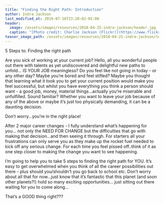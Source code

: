 ```yaml
---
title: "Finding the Right Path: Introduction"
author: Indra Jackson
last_modified_at: 2019-07-16T23:20:02-05:00
header:
  image: /assets/images/resources/2018-04-25-indra-jackson/header.jpg
  caption: "[Photo credit: Charlie Jackson (Flickr)](https://www.flickr.com/photos/chaz_pics)"
teaser_image_path: /assets/images/resources/2018-04-25-indra-jackson/teaser.jpg
---
```


5 Steps to:
Finding the right path

Are you sick of working at your current job?
Hello, all you wonderful people out there with talents as yet undiscovered and delightful new paths to unfold…
IS YOUR JOB meaningless? Do you feel like not going in today - or any other day?
Maybe you’re bored and feel stifled? Maybe you thought that learning what it took you to get your current position would make you feel successful, but whilst you have everything you think a person should want - a good job, money, material things…actually you’re miserable and unfulfilled. Sound familiar?
Whether you want to leave your job because of any of the above or maybe it’s just too physically demanding, it can be a daunting decision.

Don’t worry…you’re in the right place!

After 2 major career changes - I fully understand what’s happening for you… not only the NEED FOR CHANGE but the difficulties that go with making that decision…and then seeing it through. For starters all your frustrations can only serve you as they make up the rocket fuel needed to kick off any serious change. For each time you feel pissed off..think of it as one step closer to making the change you want to see happening.

I’m going to help you to take 5 steps to finding the right path for YOU. It’s easy to get overwhelmed when you think of all the career possibilities out there - plus should you/shouldn’t you go back to school etc.
Don’t worry about all that for now…just know that it’s fantastic that this planet (and soon other planets?!) hold so many exciting opportunities… just sitting out there waiting for you to come along…

That’s a GOOD thing right???
